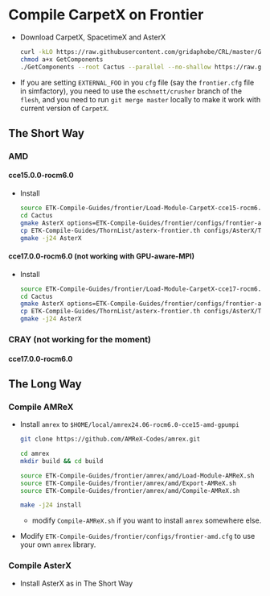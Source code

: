 # Compile CarpetX on Frontier

* Download CarpetX, SpacetimeX and AsterX

    ```bash
    curl -kLO https://raw.githubusercontent.com/gridaphobe/CRL/master/GetComponents
    chmod a+x GetComponents
    ./GetComponents --root Cactus --parallel --no-shallow https://raw.githubusercontent.com/lwJi/ETK-Compile-Guides/main/ThornList/asterx-frontier.th
    ```

* If you are setting `EXTERNAL_FOO` in you `cfg` file (say the `frontier.cfg` file in simfactory), you need to use the `eschnett/crusher` branch of the `flesh`, and you need to run `git merge master` locally to make it work with current version of `CarpetX`.


## The Short Way

### AMD

#### cce15.0.0-rocm6.0

* Install

    ```bash
    source ETK-Compile-Guides/frontier/Load-Module-CarpetX-cce15-rocm6.0-amd.sh
    cd Cactus
    gmake AsterX options=ETK-Compile-Guides/frontier/configs/frontier-amd.cfg
    cp ETK-Compile-Guides/ThornList/asterx-frontier.th configs/AsterX/ThornList
    gmake -j24 AsterX
    ```

#### cce17.0.0-rocm6.0 (not working with GPU-aware-MPI)

* Install

    ```bash
    source ETK-Compile-Guides/frontier/Load-Module-CarpetX-cce17-rocm6.0-amd.sh
    cd Cactus
    gmake AsterX options=ETK-Compile-Guides/frontier/configs/frontier-amd.cfg
    cp ETK-Compile-Guides/ThornList/asterx-frontier.th configs/AsterX/ThornList
    gmake -j24 AsterX
    ```

### CRAY (not working for the moment)

#### cce17.0.0-rocm6.0




## The Long Way

### Compile AMReX

* Install `amrex` to `$HOME/local/amrex24.06-rocm6.0-cce15-amd-gpumpi`

    ```bash
    git clone https://github.com/AMReX-Codes/amrex.git

    cd amrex
    mkdir build && cd build
    
    source ETK-Compile-Guides/frontier/amrex/amd/Load-Module-AMReX.sh
    source ETK-Compile-Guides/frontier/amrex/amd/Export-AMReX.sh
    source ETK-Compile-Guides/frontier/amrex/amd/Compile-AMReX.sh
    
    make -j24 install
    ```

    - modify `Compile-AMReX.sh` if you want to install `amrex` somewhere else.

* Modify `ETK-Compile-Guides/frontier/configs/frontier-amd.cfg` to use your own `amrex` library.

### Compile AsterX

* Install AsterX as in The Short Way
